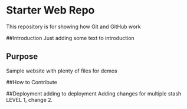 # Starter Web Repo

This repository is for showing how Git and GitHub work

##Introduction
Just adding some text to introduction
## Purpose

Sample website with plenty of files for demos

##How to Contribute

##Deployment
adding to deployment
Adding changes for multiple stash LEVEL 1, change 2.
